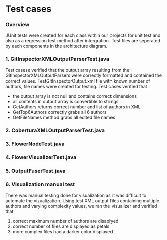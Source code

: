 # Test cases

### Overview
JUnit tests were created for each class within our projects for unit test and also as a regression test method after intergration. Test files are seperated by each components in the architecture diagram.

### 1. GitInspectorXMLOutputParserTest.java
Test casese verified that the output array resulting from the GitInspectorXMLOutputParsers were correctly formatted and contained the correct values. TestGitInspectorOutput.xml file with known number of authors, file names were created for testing. Test cases verified that :
- the output array is not null and contains correct dimensions
- all contents in output array is convertible to strings
- GetAuthors returns correct number and list of authors in XML
- GetTop6Authors correctly grabs all 6 authors 
- GetFileNames method grabs all edited file names 

### 2. CoberturaXMLOutputParserTest.java

### 3. FlowerNodeTest.java

### 4. FlowerVisualizerTest.java

### 5. OutputFuserTest.java

### 6. Visualization manual test
There was manual testing done for visualization as it was difficult to automate the vizualization. Using test XML output files containing multiple authors and varying complexity values, we ran the visualizer and verified that
1. correct maximum number of authors are disaplyed
2. correct number of files are displayed as petals
3. more complex files had a darker color displayed 
